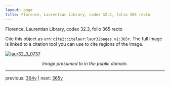 ```yaml
---
layout: page
title: Florence, Laurentian Library, codex 32.3, folio 365 recto
---
```


Florence, Laurentian Library, codex 32.3, folio 365 recto

Cite this object as `urn:cite2:citelaur:laur32pages.v1:365r`.  The full image is linked to a citation tool you can use to cite regions of the image.

[![laur32_3_0737](http://www.homermultitext.org/iipsrv?IIIF=/project/homer/pyramidal/deepzoom/citelaur/laur32imgs/v1/laur32_3_0737.tif/full/800,/0/default.jpg)](http://www.homermultitext.org/ict2/?urn=urn:cite2:citelaur:laur32imgs.v1:laur32_3_0737) 

<p style="text-align: center; font-style: italic;">Image presumed to in the public domain.</p>

---

previous: [364v](../364v/) | next: [365v](../365v/)